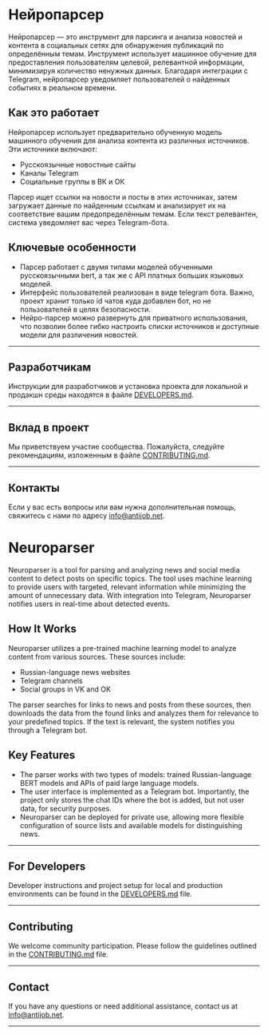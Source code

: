 
# Нейропарсер

Нейропарсер — это инструмент для парсинга и анализа новостей и контента в социальных сетях для обнаружения публикаций по определённым темам. Инструмент использует машинное обучение для предоставления пользователям целевой, релевантной информации, минимизируя количество ненужных данных. Благодаря интеграции с Telegram, нейропарсер уведомляет пользователей о найденных событиях в реальном времени.

## Как это работает

Нейропарсер использует предварительно обученную модель машинного обучения для анализа контента из различных источников. Эти источники включают:

- Русскоязычные новостные сайты
- Каналы Telegram
- Социальные группы в ВК и ОК

Парсер ищет ссылки на новости и посты в этих источниках, затем загружает данные по найденным ссылкам и анализирует их на соответствие вашим предопределённым темам. Если текст релевантен, система уведомляет вас через Telegram-бота.

## Ключевые особенности

- Парсер работает с двумя типами моделей обученными русскоязычными bert, а так же с API платных больших языковых моделей.
- Интерфейс пользователей реализован в виде  telegram бота. Важно, проект хранит только  id чатов куда добавлен бот, но не пользователей в целях безопасности.
- Нейро-парсер можно развернуть для приватного использования, что позволин более гибко настроить списки источников и доступные модели для различения новостей.

---

## Разработчикам

Инструкции для разработчиков и установка проекта для локальной и продакшн среды находятся в файле [DEVELOPERS.md](DEVELOPERS.md).

---

## Вклад в проект

Мы приветствуем участие сообщества. Пожалуйста, следуйте рекомендациям, изложенным в файле [CONTRIBUTING.md](CONTRIBUTING.md).

---

## Контакты

Если у вас есть вопросы или вам нужна дополнительная помощь, свяжитесь с нами по адресу info@antijob.net.

# Neuroparser

Neuroparser is a tool for parsing and analyzing news and social media content to detect posts on specific topics. The tool uses machine learning to provide users with targeted, relevant information while minimizing the amount of unnecessary data. With integration into Telegram, Neuroparser notifies users in real-time about detected events.

## How It Works

Neuroparser utilizes a pre-trained machine learning model to analyze content from various sources. These sources include:

- Russian-language news websites
- Telegram channels
- Social groups in VK and OK

The parser searches for links to news and posts from these sources, then downloads the data from the found links and analyzes them for relevance to your predefined topics. If the text is relevant, the system notifies you through a Telegram bot.

## Key Features

- The parser works with two types of models: trained Russian-language BERT models and APIs of paid large language models.
- The user interface is implemented as a Telegram bot. Importantly, the project only stores the chat IDs where the bot is added, but not user data, for security purposes.
- Neuroparser can be deployed for private use, allowing more flexible configuration of source lists and available models for distinguishing news.

---

## For Developers

Developer instructions and project setup for local and production environments can be found in the [DEVELOPERS.md](DEVELOPERS.md) file.

---

## Contributing

We welcome community participation. Please follow the guidelines outlined in the [CONTRIBUTING.md](CONTRIBUTING.md) file.

---

## Contact

If you have any questions or need additional assistance, contact us at info@antijob.net.

---
